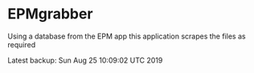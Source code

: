 # EPMgrabber
Using a database from the EPM app this application scrapes the files as required


Latest backup: Sun Aug 25 10:09:02 UTC 2019
